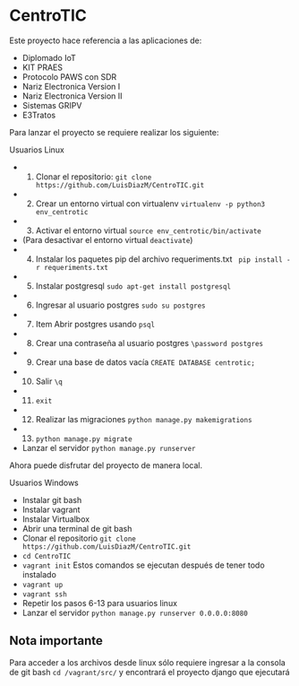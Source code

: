 # CentroTIC

Este proyecto hace referencia a las aplicaciones de:

* Diplomado IoT
* KIT PRAES
* Protocolo PAWS con SDR
* Nariz Electronica Version I
* Nariz Electronica Version II
* Sistemas GRIPV
* E3Tratos

Para lanzar el proyecto se requiere realizar los siguiente:

Usuarios Linux

* 1) Clonar el repositorio: `` git clone https://github.com/LuisDiazM/CentroTIC.git ``
* 2) Crear un entorno virtual con virtualenv `` virtualenv -p python3 env_centrotic ``
* 3) Activar el entorno virtual `` source env_centrotic/bin/activate ``
* (Para desactivar el entorno virtual ``deactivate``)
* 4) Instalar los paquetes pip del archivo requeriments.txt `` pip install -r requeriments.txt``
* 5) Instalar postgresql ``sudo apt-get install postgresql``
* 6) Ingresar al usuario postgres ``sudo su postgres``
* 7) Item Abrir postgres usando ``psql``
* 8) Crear una contraseña al usuario postgres `` \password postgres ``
* 9) Crear una base de datos vacía ``CREATE DATABASE centrotic;``
* 10) Salir ``\q``
* 11) ``exit``
* 12) Realizar las migraciones ``python manage.py makemigrations`` 
* 13) ``python manage.py migrate``
* Lanzar el servidor ``python manage.py runserver``

Ahora puede disfrutar del proyecto de manera local.

Usuarios Windows
* Instalar git bash
* Instalar vagrant
* Instalar Virtualbox
* Abrir una terminal de git bash
* Clonar el repositorio `` git clone https://github.com/LuisDiazM/CentroTIC.git ``
* ``cd CentroTIC``
* ``vagrant init``
Estos comandos se ejecutan después de tener todo instalado
* ``vagrant up``
* ``vagrant ssh`` 
* Repetir los pasos 6-13 para usuarios linux
* Lanzar el servidor ``python manage.py runserver 0.0.0.0:8080`` 

## Nota importante
Para acceder a los archivos desde linux sólo requiere ingresar a la consola de git bash ``cd /vagrant/src/`` y encontrará el proyecto django que ejecutará